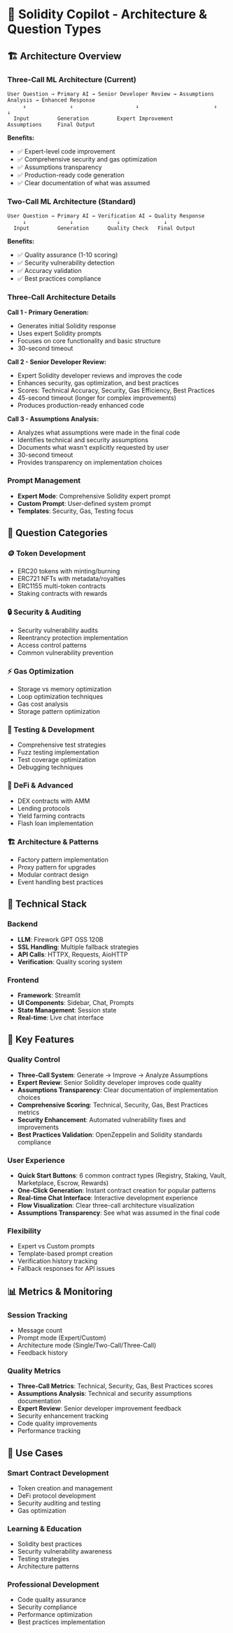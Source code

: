 # 🔗 Solidity Copilot - Architecture & Question Types

## 🏗️ Architecture Overview

### **Three-Call ML Architecture (Current)**
```
User Question → Primary AI → Senior Developer Review → Assumptions Analysis → Enhanced Response
     ↓              ↓                    ↓                        ↓              ↓
  Input         Generation         Expert Improvement        Assumptions     Final Output
```

**Benefits:**
- ✅ Expert-level code improvement
- ✅ Comprehensive security and gas optimization
- ✅ Assumptions transparency
- ✅ Production-ready code generation
- ✅ Clear documentation of what was assumed

### **Two-Call ML Architecture (Standard)**
```
User Question → Primary AI → Verification AI → Quality Response
     ↓              ↓              ↓              ↓
  Input         Generation      Quality Check   Final Output
```

**Benefits:**
- ✅ Quality assurance (1-10 scoring)
- ✅ Security vulnerability detection
- ✅ Accuracy validation
- ✅ Best practices compliance

### **Three-Call Architecture Details**

**Call 1 - Primary Generation:**
- Generates initial Solidity response
- Uses expert Solidity prompts
- Focuses on core functionality and basic structure
- 30-second timeout

**Call 2 - Senior Developer Review:**
- Expert Solidity developer reviews and improves the code
- Enhances security, gas optimization, and best practices
- Scores: Technical Accuracy, Security, Gas Efficiency, Best Practices
- 45-second timeout (longer for complex improvements)
- Produces production-ready enhanced code

**Call 3 - Assumptions Analysis:**
- Analyzes what assumptions were made in the final code
- Identifies technical and security assumptions
- Documents what wasn't explicitly requested by user
- 30-second timeout
- Provides transparency on implementation choices

### **Prompt Management**
- **Expert Mode**: Comprehensive Solidity expert prompt
- **Custom Prompt**: User-defined system prompt
- **Templates**: Security, Gas, Testing focus

## 📝 Question Categories

### **🪙 Token Development**
- ERC20 tokens with minting/burning
- ERC721 NFTs with metadata/royalties
- ERC1155 multi-token contracts
- Staking contracts with rewards

### **🔒 Security & Auditing**
- Security vulnerability audits
- Reentrancy protection implementation
- Access control patterns
- Common vulnerability prevention

### **⚡ Gas Optimization**
- Storage vs memory optimization
- Loop optimization techniques
- Gas cost analysis
- Storage pattern optimization

### **🧪 Testing & Development**
- Comprehensive test strategies
- Fuzz testing implementation
- Test coverage optimization
- Debugging techniques

### **🏦 DeFi & Advanced**
- DEX contracts with AMM
- Lending protocols
- Yield farming contracts
- Flash loan implementation

### **🏗️ Architecture & Patterns**
- Factory pattern implementation
- Proxy pattern for upgrades
- Modular contract design
- Event handling best practices

## 🔧 Technical Stack

### **Backend**
- **LLM**: Firework GPT OSS 120B
- **SSL Handling**: Multiple fallback strategies
- **API Calls**: HTTPX, Requests, AioHTTP
- **Verification**: Quality scoring system

### **Frontend**
- **Framework**: Streamlit
- **UI Components**: Sidebar, Chat, Prompts
- **State Management**: Session state
- **Real-time**: Live chat interface

## 🚀 Key Features

### **Quality Control**
- **Three-Call System**: Generate → Improve → Analyze Assumptions
- **Expert Review**: Senior Solidity developer improves code quality
- **Assumptions Transparency**: Clear documentation of implementation choices
- **Comprehensive Scoring**: Technical, Security, Gas, Best Practices metrics
- **Security Enhancement**: Automated vulnerability fixes and improvements
- **Best Practices Validation**: OpenZeppelin and Solidity standards compliance

### **User Experience**
- **Quick Start Buttons**: 6 common contract types (Registry, Staking, Vault, Marketplace, Escrow, Rewards)
- **One-Click Generation**: Instant contract creation for popular patterns
- **Real-time Chat Interface**: Interactive development experience
- **Flow Visualization**: Clear three-call architecture visualization
- **Assumptions Transparency**: See what was assumed in the final code

### **Flexibility**
- Expert vs Custom prompts
- Template-based prompt creation
- Verification history tracking
- Fallback responses for API issues

## 📊 Metrics & Monitoring

### **Session Tracking**
- Message count
- Prompt mode (Expert/Custom)
- Architecture mode (Single/Two-Call/Three-Call)
- Feedback history

### **Quality Metrics**
- **Three-Call Metrics**: Technical, Security, Gas, Best Practices scores
- **Assumptions Analysis**: Technical and security assumptions documentation
- **Expert Review**: Senior developer improvement feedback
- Security enhancement tracking
- Code quality improvements
- Performance tracking

## 🎯 Use Cases

### **Smart Contract Development**
- Token creation and management
- DeFi protocol development
- Security auditing and testing
- Gas optimization

### **Learning & Education**
- Solidity best practices
- Security vulnerability awareness
- Testing strategies
- Architecture patterns

### **Professional Development**
- Code quality assurance
- Security compliance
- Performance optimization
- Best practices implementation
